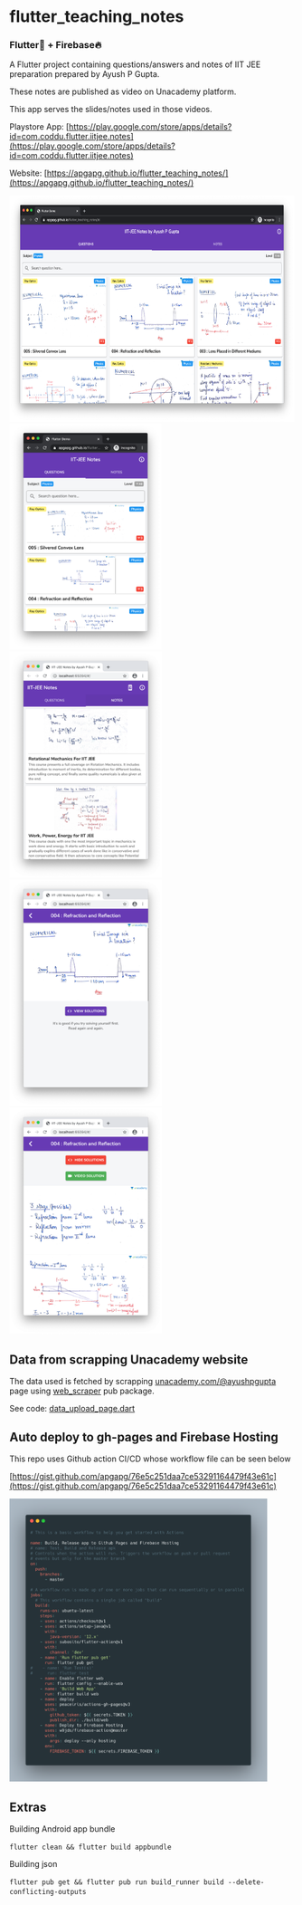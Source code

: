 # flutter_teaching_notes

### Flutter📱 + Firebase🔥

A Flutter project containing questions/answers and notes of IIT JEE preparation prepared by Ayush P Gupta.

These notes are published as video on Unacademy platform.

This app serves the slides/notes used in those videos.

Playstore App: [https://play.google.com/store/apps/details?id=com.coddu.flutter.iitjee.notes](https://play.google.com/store/apps/details?id=com.coddu.flutter.iitjee.notes)

Website: [https://apgapg.github.io/flutter_teaching_notes/](https://apgapg.github.io/flutter_teaching_notes/)

<img src="https://raw.githubusercontent.com/apgapg/flutter_teaching_notes/master/res/s1.png"  height = "400" alt="iitjee"> <img src="https://raw.githubusercontent.com/apgapg/flutter_teaching_notes/master/res/s2.png"  height = "400" alt="iitjee"> <img src="https://raw.githubusercontent.com/apgapg/flutter_teaching_notes/master/res/s3.png"  height = "400" alt="iitjee"> <img src="https://raw.githubusercontent.com/apgapg/flutter_teaching_notes/master/res/s4.png"  height = "400" alt="iitjee"> <img src="https://raw.githubusercontent.com/apgapg/flutter_teaching_notes/master/res/s5.png"  height = "400" alt="iitjee">

## Data from scrapping Unacademy website

The data used is fetched by scrapping [unacademy.com/@ayushpgupta](https://unacademy.com/@ayushpgupta) page using [web_scraper](https://pub.dev/packages/web_scraper) pub package.

See code: [data_upload_page.dart](https://github.com/apgapg/flutter_teaching_notes/blob/master/lib/pages/upload/data_upload_page.dart)

## Auto deploy to gh-pages and Firebase Hosting

This repo uses Github action CI/CD whose workflow file can be seen below

[https://gist.github.com/apgapg/76e5c251daa7ce53291164479f43e61c](https://gist.github.com/apgapg/76e5c251daa7ce53291164479f43e61c)

<img src="https://raw.githubusercontent.com/apgapg/flutter_teaching_notes/master/res/c1.png"  height = "500" alt="github">

## Extras

Building Android app bundle 

```flutter clean && flutter build appbundle```

Building json

```flutter pub get && flutter pub run build_runner build --delete-conflicting-outputs```
